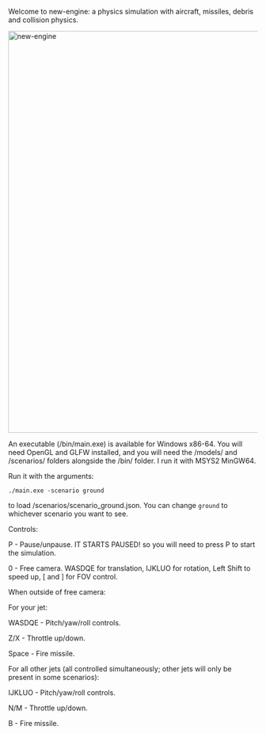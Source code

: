 Welcome to new-engine: a physics simulation with aircraft, missiles, debris and collision physics.

<img width="2755" height="811" alt="new-engine" src="https://github.com/user-attachments/assets/cbe4eecc-ebf4-4a9e-acee-2179f0b5ab42" />

An executable (/bin/main.exe) is available for Windows x86-64. You will need OpenGL and GLFW installed, and you will need the /models/ and /scenarios/ folders alongside the /bin/ folder. I run it with MSYS2 MinGW64.

Run it with the arguments:

```./main.exe -scenario ground```

to load /scenarios/scenario_ground.json. You can change `ground` to whichever scenario you want to see.

Controls:

P - Pause/unpause. IT STARTS PAUSED! so you will need to press P to start the simulation.

0 - Free camera. WASDQE for translation, IJKLUO for rotation, Left Shift to speed up, [ and \] for FOV control.

When outside of free camera:

For your jet:

WASDQE - Pitch/yaw/roll controls.

Z/X - Throttle up/down.

Space - Fire missile.


For all other jets (all controlled simultaneously; other jets will only be present in some scenarios):

IJKLUO - Pitch/yaw/roll controls.

N/M - Throttle up/down.

B - Fire missile.

